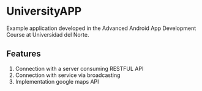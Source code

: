 # UniversityAPP

Example application developed in the Advanced Android App Development Course at Universidad del Norte.

## Features
1. Connection with a server consuming RESTFUL API
2. Connection with service via broadcasting
3. Implementation google maps API
